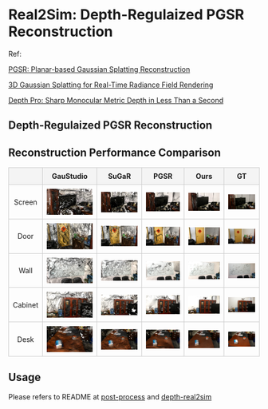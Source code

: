 # Real2Sim: Depth-Regulaized PGSR Reconstruction

Ref: 

[PGSR: Planar-based Gaussian Splatting Reconstruction](https://github.com/zju3dv/PGSR)

[3D Gaussian Splatting for Real-Time Radiance Field Rendering](https://github.com/graphdeco-inria/gaussian-splatting/tree/dev?tab=readme-ov-file#depth-regularization)

[Depth Pro: Sharp Monocular Metric Depth in Less Than a Second](https://github.com/apple/ml-depth-pro)  

## Depth-Regulaized PGSR Reconstruction
<!DOCTYPE html>
<html lang="en">
<head>
    <meta charset="UTF-8">
    <meta name="viewport" content="width=device-width, initial-scale=1.0">
    <title>Comparison Table</title>
    <style>
        table {
            width: 100%;
            border-collapse: collapse;
        }
        th, td {
            border: 1px solid #ccc;
            padding: 8px;
            text-align: center;
        }
        th {
            background-color: #f4f4f4;
        }
        img {
            width: 150px;
            height: auto; /* 保持比例 */
            display: block;
            margin: 0 auto;
        }
    </style>
</head>
<body>
    <h2>Reconstruction Performance Comparison</h2>
    <table>
        <tr>
            <th></th>
            <th>GauStudio</th>
            <th>SuGaR</th>
            <th>PGSR</th>
            <th>Ours</th>
            <th>GT</th>
        </tr>
        <tr>
            <td>Screen</td>
            <td><img src="img/render_result/gs/0112.png" alt="Screen GS"></td>
            <td><img src="img/render_result/sugar/0112.png" alt="Screen SuGaR"></td>
            <td><img src="img/render_result/pgsr/0112.png" alt="Screen PGSR"></td>
            <td><img src="img/render_result/pgsr_dn/0112.png" alt="Screen Ours"></td>
            <td><img src="img/render_result/gt/0112.png" alt="Screen GT"></td>
        </tr>
        <tr>
            <td>Door</td>
            <td><img src="img/render_result/gs/0016.png" alt="Door GS"></td>
            <td><img src="img/render_result/sugar/0016.png" alt="Door SuGaR"></td>
            <td><img src="img/render_result/pgsr/0016.png" alt="Door PGSR"></td>
            <td><img src="img/render_result/pgsr_dn/0016.png" alt="Door Ours"></td>
            <td><img src="img/render_result/gt/0016.png" alt="Door GT"></td>
        </tr>
        <tr>
            <td>Wall</td>
            <td><img src="img/render_result/gs/0019.png" alt="Wall GS"></td>
            <td><img src="img/render_result/sugar/0019.png" alt="Wall SuGaR"></td>
            <td><img src="img/render_result/pgsr/0019.png" alt="Wall PGSR"></td>
            <td><img src="img/render_result/pgsr_dn/0019.png" alt="Wall Ours"></td>
            <td><img src="img/render_result/gt/0019.png" alt="Wall GT"></td>
        </tr>
        <tr>
            <td>Cabinet</td>
            <td><img src="img/render_result/gs/0073.png" alt="Cabinet GS"></td>
            <td><img src="img/render_result/sugar/0073.png" alt="Cabinet SuGaR"></td>
            <td><img src="img/render_result/pgsr/0073.png" alt="Cabinet PGSR"></td>
            <td><img src="img/render_result/pgsr_dn/0073.png" alt="Cabinet Ours"></td>
            <td><img src="img/render_result/gt/0073.png" alt="Cabinet GT"></td>
        </tr>
        <tr>
            <td>Desk</td>
            <td><img src="img/render_result/gs/0024.png" alt="Desk GS"></td>
            <td><img src="img/render_result/sugar/0024.png" alt="Desk SuGaR"></td>
            <td><img src="img/render_result/pgsr/0024.png" alt="Desk PGSR"></td>
            <td><img src="img/render_result/pgsr_dn/0024.png" alt="Desk Ours"></td>
            <td><img src="img/render_result/gt/0024.png" alt="Desk GT"></td>
        </tr>
    </table>
</body>
</html>



## Usage

Please refers to README at [post-process](https://github.com/pzhren/InfiniteWorld/blob/master/real2sim/post-process/README.md) and [depth-real2sim](https://github.com/Faccococo/PGSR?tab=readme-ov-file#pgsr-planar-based-gaussian-splatting-for-efficient-and-high-fidelity-surface-reconstruction)
